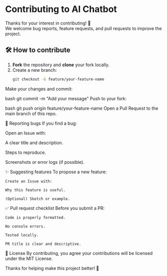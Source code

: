 # Contributing to AI Chatbot

Thanks for your interest in contributing! 🎉  
We welcome bug reports, feature requests, and pull requests to improve the project.

## 🛠 How to contribute

1. **Fork** the repository and **clone** your fork locally.
2. Create a new branch:
   ```bash
   git checkout -b feature/your-feature-name
Make your changes and commit:

bash
git commit -m "Add your message"
Push to your fork:

bash
git push origin feature/your-feature-name
Open a Pull Request to the main branch of this repo.

🐛 Reporting bugs
If you find a bug:

Open an Issue with:

A clear title and description.

Steps to reproduce.

Screenshots or error logs (if possible).

✨ Suggesting features
    To propose a new feature:

    Create an Issue with:

    Why this feature is useful.

    (Optional) Sketch or example.

✅ Pull request checklist
    Before you submit a PR:

    Code is properly formatted.

    No console errors.

    Tested locally.

    PR title is clear and descriptive.

📄 License
By contributing, you agree your contributions will be licensed under the MIT License.

Thanks for helping make this project better! 🚀

